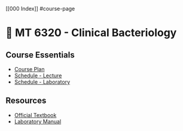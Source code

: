[[000 Index]] #course-page

# 📓 MT 6320 - Clinical Bacteriology

## Course Essentials
- [Course Plan](file:///C:/Users/AJ%20De%20Castro/Google%20Drives/University/Courses/3rd%20Year,%201st%20Term/MT%206320%20-%20Bacte/Course%20Essentials/CP%20MT6320%201TAY22-23-Student.pdf)
- [Schedule - Lecture](file:///C:/Users/AJ%20De%20Castro/Google%20Drives/University/Courses/3rd%20Year,%201st%20Term/MT%206320%20-%20Bacte/Course%20Essentials/Screen%20Shot%202022-08-10%20at%2012.16.56%20AM.png)
- [Schedule - Laboratory](file:///C:/Users/AJ%20De%20Castro/Google%20Drives/University/Courses/3rd%20Year,%201st%20Term/MT%206320%20-%20Bacte/Course%20Essentials/Screen%20Shot%202022-08-10%20at%2012.17.12%20AM.png)

## Resources
- [Official Textbook]()
- [Laboratory Manual]()